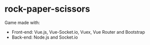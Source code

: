 # rock-paper-scissors

Game made with:
 * Front-end: Vue.js, Vue-Socket.io, Vuex, Vue Router and Bootstrap
 * Back-end: Node.js and Socket.io
